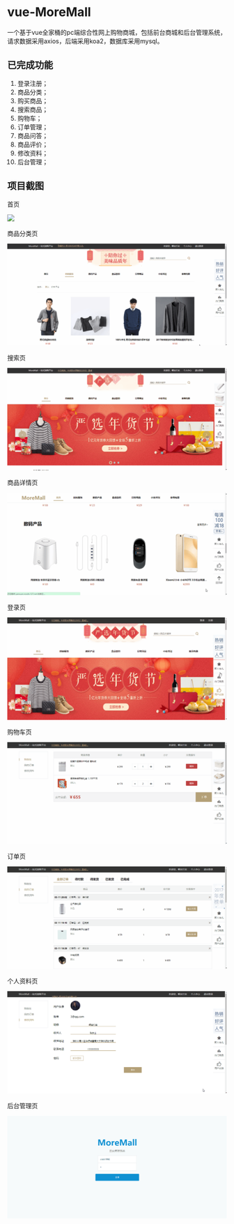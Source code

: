 # vue-MoreMall
一个基于vue全家桶的pc端综合性网上购物商城，包括前台商城和后台管理系统，请求数据采用axios，后端采用koa2，数据库采用mysql。

## 已完成功能

1. 登录注册；
2. 商品分类；
3. 购买商品；
4. 搜索商品；
5. 购物车；
6. 订单管理；
7. 商品问答；
8. 商品评价；
9. 修改资料；
10. 后台管理；

## 项目截图

首页

![](screen/index.gif)

商品分类页

![](screen/type.gif)

搜索页

![](screen/search.gif)

商品详情页

![](screen/goodsDetail.gif)

登录页

![](screen/login.gif)

购物车页

![](screen/cart.gif)

订单页

![](screen/orders.gif)

个人资料页

![](screen/data.gif)

后台管理页

![](screen/manage.gif)